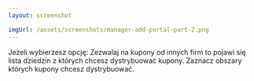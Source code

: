 ```yaml
---
layout: screenshot

imgUrl: /assets/screenshots/manager-add-portal-part-2.png
---
```


Jeżeli wybierzesz opcję: Zezwalaj na kupony od innych firm to pojawi się lista dziedzin z których chcesz dystrybuować kupony. Zaznacz obszary których kupony chcesz dystrybuować.
